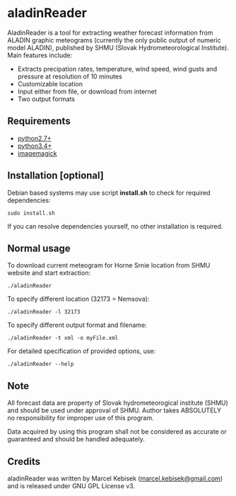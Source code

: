 # aladinReader

AladinReader is a tool for extracting weather forecast information
from ALADIN graphic meteograms (currently the only public output of
numeric model ALADIN), published by SHMU (Slovak Hydrometeorological Institute).
Main features include:
* Extracts precipation rates, temperature, wind speed, wind gusts
and pressure at resolution of 10 minutes
* Customizable location
* Input either from file, or download from internet
* Two output formats

## Requirements
* [python2.7+](https://www.python.org/download/releases/2.7/)
* [python3.4+](https://www.python.org/download/releases/3.4.0/)
* [imagemagick](http://www.imagemagick.org/script/index.php)

## Installation [optional]
Debian based systems may use script **install.sh** to check for required dependencies:
```
sudo install.sh
```

If you can resolve dependencies yourself, no other installation is required.

## Normal usage
To download current meteogram for Horne Srnie location from SHMU website and
start extraction:
```
./aladinReader
```

To specify different location (32173 = Nemsova):
```
./aladinReader -l 32173
```

To specify different output format and filename:
```
./aladinReader -t xml -o myFile.xml
```

For detailed specification of provided options, use:
```
./aladinReader --help
```

## Note
All forecast data are property of Slovak hydrometeorogical institute (SHMU)
and should be used under approval of SHMU. Author takes ABSOLUTELY no
responsibility for improper use of this program.

Data acquired by using this program shall not be considered as accurate or guaranteed and should be handled adequately.

## Credits
aladinReader was written by Marcel Kebisek (marcel.kebisek@gmail.com) and is released under GNU GPL License v3.
